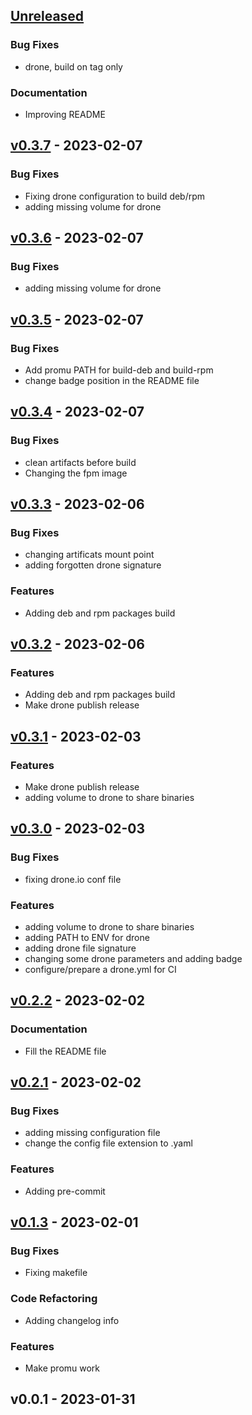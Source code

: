 <a name="unreleased"></a>
## [Unreleased]

### Bug Fixes
- drone, build on tag only

### Documentation
- Improving README


<a name="v0.3.7"></a>
## [v0.3.7] - 2023-02-07
### Bug Fixes
- Fixing drone configuration to build deb/rpm
- adding missing volume for drone


<a name="v0.3.6"></a>
## [v0.3.6] - 2023-02-07
### Bug Fixes
- adding missing volume for drone


<a name="v0.3.5"></a>
## [v0.3.5] - 2023-02-07
### Bug Fixes
- Add promu PATH for build-deb and build-rpm
- change badge position in the README file


<a name="v0.3.4"></a>
## [v0.3.4] - 2023-02-07
### Bug Fixes
- clean artifacts before build
- Changing the fpm image


<a name="v0.3.3"></a>
## [v0.3.3] - 2023-02-06
### Bug Fixes
- changing artificats mount point
- adding forgotten drone signature

### Features
- Adding deb and rpm packages build


<a name="v0.3.2"></a>
## [v0.3.2] - 2023-02-06
### Features
- Adding deb and rpm packages build
- Make drone publish release


<a name="v0.3.1"></a>
## [v0.3.1] - 2023-02-03
### Features
- Make drone publish release
- adding volume to drone to share binaries


<a name="v0.3.0"></a>
## [v0.3.0] - 2023-02-03
### Bug Fixes
- fixing drone.io conf file

### Features
- adding volume to drone to share binaries
- adding PATH to ENV for drone
- adding drone file signature
- changing some drone parameters and adding badge
- configure/prepare a drone.yml for CI


<a name="v0.2.2"></a>
## [v0.2.2] - 2023-02-02
### Documentation
- Fill the README file


<a name="v0.2.1"></a>
## [v0.2.1] - 2023-02-02
### Bug Fixes
- adding missing configuration file
- change the config file extension to .yaml

### Features
- Adding pre-commit


<a name="v0.1.3"></a>
## [v0.1.3] - 2023-02-01
### Bug Fixes
- Fixing makefile

### Code Refactoring
- Adding changelog info

### Features
- Make promu work


<a name="v0.0.1"></a>
## v0.0.1 - 2023-01-31

[Unreleased]: https://github.com/Whyrl35/prometheus-saltstack-exporter/compare/v0.3.7...HEAD
[v0.3.7]: https://github.com/Whyrl35/prometheus-saltstack-exporter/compare/v0.3.6...v0.3.7
[v0.3.6]: https://github.com/Whyrl35/prometheus-saltstack-exporter/compare/v0.3.5...v0.3.6
[v0.3.5]: https://github.com/Whyrl35/prometheus-saltstack-exporter/compare/v0.3.4...v0.3.5
[v0.3.4]: https://github.com/Whyrl35/prometheus-saltstack-exporter/compare/v0.3.3...v0.3.4
[v0.3.3]: https://github.com/Whyrl35/prometheus-saltstack-exporter/compare/v0.3.2...v0.3.3
[v0.3.2]: https://github.com/Whyrl35/prometheus-saltstack-exporter/compare/v0.3.1...v0.3.2
[v0.3.1]: https://github.com/Whyrl35/prometheus-saltstack-exporter/compare/v0.3.0...v0.3.1
[v0.3.0]: https://github.com/Whyrl35/prometheus-saltstack-exporter/compare/v0.2.2...v0.3.0
[v0.2.2]: https://github.com/Whyrl35/prometheus-saltstack-exporter/compare/v0.2.1...v0.2.2
[v0.2.1]: https://github.com/Whyrl35/prometheus-saltstack-exporter/compare/v0.1.3...v0.2.1
[v0.1.3]: https://github.com/Whyrl35/prometheus-saltstack-exporter/compare/v0.0.1...v0.1.3
